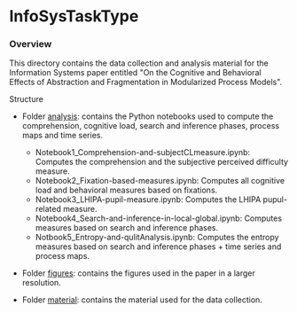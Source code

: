 # InfoSysTaskType


### Overview

This directory contains the data collection and analysis material for the Information Systems paper entitled "On the Cognitive and Behavioral Effects of Abstraction and Fragmentation in Modularized Process Models".

Structure

* Folder [analysis](https://github.com/promilab/InfoSysTaskType/tree/main/analysis "analysis"): contains the Python notebooks used to compute the comprehension, cognitive load, search and inference phases, process maps and time series.
    * Notebook1_Comprehension-and-subjectCLmeasure.ipynb: Computes the comprehension and the subjective perceived difficulty measure.
    * Notebook2_Fixation-based-measures.ipynb: Computes all cognitive load and behavioral measures based on fixations.
    * Notebook3_LHIPA-pupil-measure.ipynb: Computes the LHIPA pupul-related measure.
    * Notebook4_Search-and-inference-in-local-global.ipynb: Computes measures based on search and inference phases.
    * Notbook5_Entropy-and-qulitAnalysis.ipynb: Computes the entropy measures based on search and inference phases + time series and process maps.

* Folder [figures](https://github.com/promilab/InfoSysTaskType/tree/main/figures "figures"): contains the figures used in the paper in a larger resolution.

* Folder [material](https://github.com/promilab/InfoSysTaskType/tree/main/material "material"): contains the material used for the data collection.

